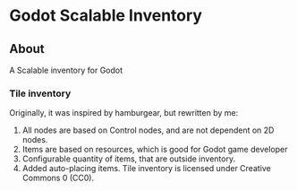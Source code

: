 # Godot Scalable Inventory
## About
A Scalable inventory for Godot

### Tile inventory
Originally, it was inspired by hamburgear, but rewritten by me:
1. All nodes are based on Control nodes, and are not dependent on 2D nodes.
2. Items are based on resources, which is good for Godot game developer
3. Configurable quantity of items, that are outside inventory.
4. Added auto-placing items.
Tile inventory is licensed under Creative Commons 0 (CC0).